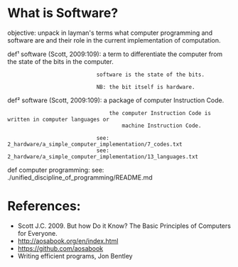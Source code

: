 # What is Software?

objective: unpack in layman's terms what computer programming and software are and their role in the current implementation of computation.

def¹ software (Scott, 2009:109): a term to differentiate the computer 
                                from the state of the bits in the computer.
              
                                software is the state of the bits.

                                NB: the bit itself is hardware.

def² software (Scott, 2009:109): a package 
                                    of computer Instruction Code.

                                    the computer Instruction Code is written in computer languages or
                                        machine Instruction Code.

                                see: 2_hardware/a_simple_computer_implementation/7_codes.txt
                                see: 2_hardware/a_simple_computer_implementation/13_languages.txt
   
def computer programming: see: ./unified_discipline_of_programming/README.md

# References:
* Scott J.C. 2009. But how Do it Know? The Basic Principles of Computers for Everyone.
* http://aosabook.org/en/index.html
* https://github.com/aosabook
* Writing efficient programs, Jon Bentley
  

